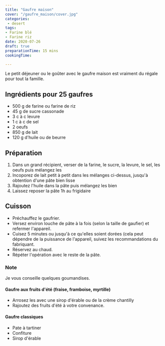 ```yaml
---
title: "Gaufre maison"
cover: "/gaufre_maison/cover.jpg"
categories:
 - desert
tags:
- Farine blé
- Farine riz
date: 2020-07-26
draft: true
preparationTime: 15 mins
cookingTime: 

---
```

Le petit déjeuner ou le goûter avec le gaufre maison est vraiment du régale pour tout la famille.
<!--more--> 

## Ingrédients pour 25 gaufres

- 500 g de farine ou farine de riz
- 45 g de sucre cassonade
- 3 c à c levure
- 1 c à c de sel
- 2 oeufs
- 850 g de lait
- 120 g d'huile ou de beurre


## Préparation ##

1. Dans un grand récipient, verser de la farine, le sucre, la levure, le sel, les oeufs puis mélangez les
2. Incoporez de lait petit à petit dans les mélanges ci-dessus, jusqu'à obtention d'une pâte bien lisse
3. Rajoutez l'huile dans la pâte puis mélangez les bien
4. Laissez reposer la pâte 1h au frigidaire

## Cuisson ##

- Préchauffez le gaufrier. 
- Versez environ louche de pâte à la fois (selon la taille de gaufier) et refermer l'appareil. 
- Cuisez 5 minutes ou jusqu'à ce qu'elles soient dorées (cela peut dépendre de la puissance de l'appareil, suivez les recommandations du fabriquant. 
- Réservez au chaud. 
- Répéter l'opération avec le reste de la pâte. 

### Note ###

Je vous conseille quelques goumandises.

#### Gaufre aux fruits d'été (fraise, framboise, myrtille) 
- Arrosez les avec une sirop d'érable ou de la crème chantilly 
- Rajoutez des fruits d'été à votre convenance.

#### Gaufre classiques
- Pate à tartiner
- Confiture
- Sirop d'érable
